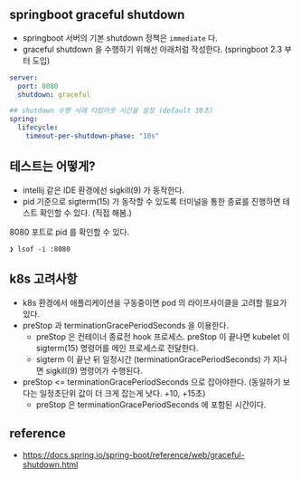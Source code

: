 ## springboot graceful shutdown 
* springboot 서버의 기본 shutdown 정책은 `immediate` 다.
* graceful shutdown 을 수행하기 위해선 아래처럼 작성한다. (springboot 2.3 부터 도입)

```yaml
server:
  port: 8080
  shutdown: graceful

## shutdown 수행 시에 타임아웃 시간을 설정 (default 30초)
spring:
  lifecycle:
    timeout-per-shutdown-phase: "10s"
```

## 테스트는 어떻게?
* intellij 같은 IDE 환경에선 sigkill(9) 가 동작한다.
* pid 기준으로 sigterm(15) 가 동작할 수 있도록 터미널을 통한 종료를 진행하면 테스트 확인할 수 있다. (직접 해봄.)

8080 포트로 pid 를 확인할 수 있다.
```shell
❯ lsof -i :8080 
```


## k8s 고려사항
* k8s 환경에서 애플리케이션을 구동중이면 pod 의 라이프사이클을 고려할 필요가 있다.
* preStop 과 terminationGracePeriodSeconds 을 이용한다.
    * preStop 은 컨테이너 종료전 hook 프로세스. preStop 이 끝나면 kubelet 이 sigterm(15) 명령어를 메인 프로세스로 전달한다.
    * sigterm 이 끝난 뒤 일정시간 (terminationGracePeriodSeconds) 가 지나면 sigkill(9) 명령어가 수행된다.
* preStop <= terminationGracePeriodSeconds 으로 잡아야한다. (동일하기 보다는 일정초단위 값이 더 크게 잡는게 낫다. +10, +15초)
  * preStop 은 terminationGracePeriodSeconds 에 포함된 시간이다.

## reference
* https://docs.spring.io/spring-boot/reference/web/graceful-shutdown.html